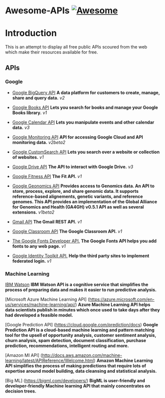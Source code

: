 # Awesome-APIs [![Awesome](https://cdn.rawgit.com/sindresorhus/awesome/d7305f38d29fed78fa85652e3a63e154dd8e8829/media/badge.svg)](https://github.com/sindresorhus/awesome)

# Introduction

This is an attempt to display all free public APIs scoured from the web which make their resources available for free.

APIs
-------
### Google

- [Google BigQuery API](https://cloud.google.com/bigquery/docs/reference/v2/) **A data platform for customers to create, manage, share and query data.** *v2*

- [Google Books API](https://developers.google.com/books/) **Lets you search for books and manage your Google Books library.** *v1*

- [Google Calendar API](https://developers.google.com/google-apps/calendar/?hl=en) **Lets you manipulate events and other calendar data.** *v3*

- [Google Monitoring API](https://cloud.google.com/monitoring/api/) **API for accessing Google Cloud and API monitoring data.** *v2beta2*

- [Google CustomSearch API](https://developers.google.com/custom-search/json-api/v1/overview) **Lets you search over a website or collection of websites.** *v1*

- [Google Drive API](https://developers.google.com/drive/v2/reference/) **The API to interact with Google Drive.** *v3*

- [Google Fitness API](https://developers.google.com/fit/?hl=en) **The Fit API.** *v1*

- [Google Geonomics API](https://cloud.google.com/genomics/v1beta2/reference/) **Provides access to Genomics data. An API to store, process, explore, and share genomic data. It supports reference-based alignements, genetic variants, and reference genomes. This API provides an implementation of the Global Alliance for Genomics and Health (GA4GH) v0.5.1 API as well as several extensions.** *v1beta2*

- [Gmail API](https://developers.google.com/gmail/api/?hl=en) **The Gmail REST API.** *v1*

- [Google Classroom API](https://developers.google.com/classroom/?hl=en) **The Google Classroom API.** *v1*

- [The Google Fonts Developer API.](https://developers.google.com/fonts/?hl=en) **The Google Fonts API helps you add fonts to any web page.** *v1*

- [Google Identity Toolkit API.](https://developers.google.com/identity/) **Help the third party sites to implement federated login.** *v1*

### Machine Learning

[IBM Watson](https://developer.ibm.com/watson/) **IBM Watson API is a cognitive service that simplifies the process of preparing data and makes it easier to run predictive analysis.**

[Microsoft Azure Machine Learning API] (https://azure.microsoft.com/en-us/services/machine-learning/api/) **Azure Machine Learning API helps data scientists publish in minutes which once used to take days after they had developed a feasible model.**

[Google Prediction API] (https://cloud.google.com/prediction/docs) **Google Prediction API is a cloud-based machine learning and pattern matching tool for the upsell of opportunity analysis, customer sentiment analysis, churn analysis, spam detection, document classification, purchase prediction, recommendations, intelligent routing and more.**

[Amazon MI API] (http://docs.aws.amazon.com/machine-learning/latest/APIReference/Welcome.html)
**Amazon Machine Learning API simplifies the process of making predictions that require lots of expertise around model building, data cleansing and statistical analysis.**

[Big ML] (https://bigml.com/developers/) **BigML is user-friendly and developer-friendly Machine learning API that mainly concentrates on decision trees.**
